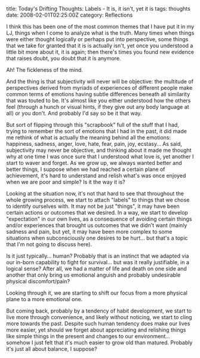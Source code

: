 title: Today's Drifting Thoughts: Labels - It is, it isn't, yet it is
tags: thoughts
date: 2008-02-01T02:25:00Z
category: Reflections

I think this has been one of the most common themes that I have put it in my LJ, things when I come to analyze what is the truth. Many times when things were either thought logically or perhaps put into perspective, some things that we take for granted that it is is actually isn't, yet once you understood a little bit more about it, it is again; then there's times you found new evidence that raises doubt, you doubt that it is anymore.

Ah! The fickleness of the mind.

And the thing is that subjectivity will never will be objective: the multitude of perspectives derived from myriads of experiences of different people make common terms of emotions having subtle differences beneath all similarity that was touted to be. It's almost like you either understood how the others feel (through a hunch or visual hints, if they give out any body language at all) or you don't. And probably I'd say so be it that way.

But sort of flipping through this "scrapbook" full of the stuff that I had, trying to remember the sort of emotions that I had in the past, it did made me rethink of what is actually the meaning behind all the emotions: happiness, sadness, anger, love, hate, fear, pain, joy, ecstasy… As said, subjectivity may never be objective, and thinking about it made me thought why at one time I was once sure that I understood what love is, yet another I start to waver and forget. As we grow up, we always wanted better and better things, I suppose when we had reached a certain plane of achievement, it's hard to understand and relish what's was once enjoyed when we are poor and simple? Is it the way it is?

Looking at the situation now, it's not that hard to see that throughout the whole growing process, we start to attach "labels" to things that we chose to identify ourselves with. It may not be just "things", it may have been certain actions or outcomes that we desired. In a way, we start to develop "expectation" in our own lives, as a consequence of avoiding certain things and/or experiences that brought us outcomes that we didn't want (mainly sadness and pain, but yet, it may have been more complex to some situations when subconsciously one desires to be hurt… but that's a topic that I'm not going to discuss here).

Is it just typically… human? Probably that is an instinct that we adapted via our in-born capability to fight for survival… but was it really justifiable, in a logical sense? After all, we had a matter of life and death on one side and another that only bring us emotional anguish and probably undesirable physical discomfort/pain?

Looking through it, we are starting to shift our focus from a more physical plane to a more emotional one.

But coming back, probably by a tendency of habit development, we start to live more through convenience, and likely without noticing, we start to cling more towards the past. Despite such human tendency does make our lives more easier, yet should we forget about appreciating and relishing things like simple things in the present and changes to our environment… somehow I just felt that it's much easier to grow old than matured. Probably it's just all about balance, I suppose?
